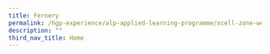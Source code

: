 ```yaml
---
title: Fernery
permalink: /hgp-experience/alp-applied-learning-programme/xcell-zone-website/home/fernery/
description: ""
third_nav_title: Home
---
```

